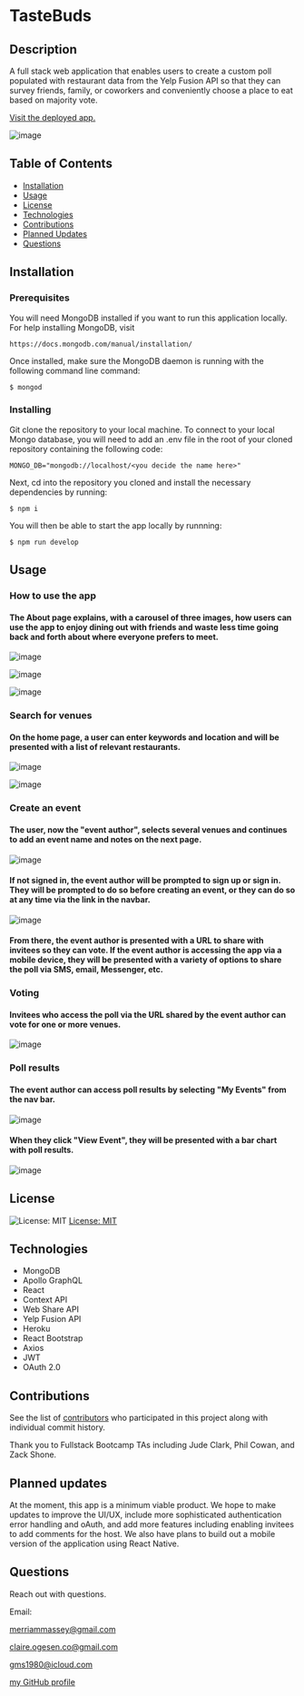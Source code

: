 # TasteBuds

## Description

A full stack web application that enables users to create a custom poll populated with restaurant data from the Yelp Fusion API so that they can survey friends, family, or coworkers and conveniently choose a place to eat based on majority vote.

[Visit the deployed app.](https://whereyouwannaeat.herokuapp.com/)

![image](https://user-images.githubusercontent.com/77468612/135192209-453f1ad1-a1e9-4245-b9c7-a9f7ebb0cfa6.png)


## Table of Contents

- [Installation](#installation)
- [Usage](#usage)
- [License](#license)
- [Technologies](#technologies)
- [Contributions](#contributions)
- [Planned Updates](#plannedupdates)
- [Questions](#questions)

## Installation

### Prerequisites

You will need MongoDB installed if you want to run this application locally. For help installing MongoDB, visit
````
https://docs.mongodb.com/manual/installation/
````
Once installed, make sure the MongoDB daemon is running with the following command line command:
````
$ mongod
````

### Installing

Git clone the repository to your local machine. To connect to your local Mongo database, you will need to add an .env file in the root of your cloned repository containing the following code:
````
MONGO_DB="mongodb://localhost/<you decide the name here>"
````

Next, cd into the repository you cloned and install the necessary dependencies by running:
````
$ npm i
````

You will then be able to start the app locally by runnning:
````
$ npm run develop
````

## Usage

### How to use the app

#### The About page explains, with a carousel of three images, how users can use the app to enjoy dining out with friends and waste less time going back and forth   about where everyone prefers to meet.

![image](https://user-images.githubusercontent.com/77468612/135192080-74fc8a18-951a-4126-b150-af67d9d76955.png)

![image](https://user-images.githubusercontent.com/77468612/135192084-6ce07771-9977-4111-b0d9-bb24f15b8282.png)

![image](https://user-images.githubusercontent.com/77468612/135192105-a560772a-63b3-454e-b9b1-9a55462db861.png)

### Search for venues

#### On the home page, a user can enter keywords and location and will be presented with a list of relevant restaurants.

![image](https://user-images.githubusercontent.com/77468612/135192131-1ac53c44-fca9-4013-a01f-d6755162b7f1.png)

![image](https://user-images.githubusercontent.com/77468612/135192176-e254a4f0-f00a-4e83-a3f9-7314cb40d378.png)

### Create an event

#### The user, now the "event author", selects several venues and continues to add an event name and notes on the next page. 

![image](https://user-images.githubusercontent.com/77468612/135192189-c4dd7bef-60cb-4901-91ff-6d75814d23f8.png)

#### If not signed in, the event author will be prompted to sign up or sign in. They will be prompted to do so before creating an event, or they can do so at any time via the link in the navbar.

![image](https://user-images.githubusercontent.com/77468612/135192159-e83b1609-2e77-478c-8111-e068891e9b5e.png)

#### From there, the event author is presented with a URL to share with invitees so they can vote. If the event author is accessing the app via a mobile device, they will be presented with a variety of options to share the poll via SMS, email, Messenger, etc.

### Voting

#### Invitees who access the poll via the URL shared by the event author can vote for one or more venues.

![image](https://user-images.githubusercontent.com/77468612/135193923-5f069974-98d1-4874-bbfa-a9df9ecf66d8.png)

### Poll results

#### The event author can access poll results by selecting "My Events" from the nav bar. 

![image](https://user-images.githubusercontent.com/77468612/135192378-6c45ebc7-8faf-4b8f-b919-0ad26f715600.png)

#### When they click "View Event", they will be presented with a bar chart with poll results.

![image](https://user-images.githubusercontent.com/77468612/135192209-453f1ad1-a1e9-4245-b9c7-a9f7ebb0cfa6.png)

## License

![License: MIT](https://img.shields.io/badge/License-MIT-yellow.svg)
[License: MIT](https://opensource.org/licenses/MIT)

## Technologies

- MongoDB
- Apollo GraphQL
- React
- Context API
- Web Share API
- Yelp Fusion API
- Heroku
- React Bootstrap
- Axios
- JWT
- OAuth 2.0

## Contributions

See the list of [contributors](https://github.com/merriammassey/tastebuds/graphs/contributors) who participated in this project along with individual commit history.

Thank you to Fullstack Bootcamp TAs including Jude Clark, Phil Cowan, and Zack Shone.

## Planned updates

At the moment, this app is a minimum viable product. We hope to make updates to improve the UI/UX, include more sophisticated authentication error handling and oAuth, and add more features including enabling invitees to add comments for the host. We also have plans to build out a mobile version of the application using React Native.

## Questions

Reach out with questions.

Email:

merriammassey@gmail.com

claire.ogesen.co@gmail.com

gms1980@icloud.com

[my GitHub profile](https://github.com/merriammassey)
